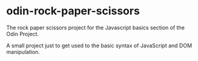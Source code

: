# odin-rock-paper-scissors
The rock paper scissors project for the Javascript basics section of the Odin Project.

A small project just to get used to the basic syntax of JavaScript and DOM manipulation.
